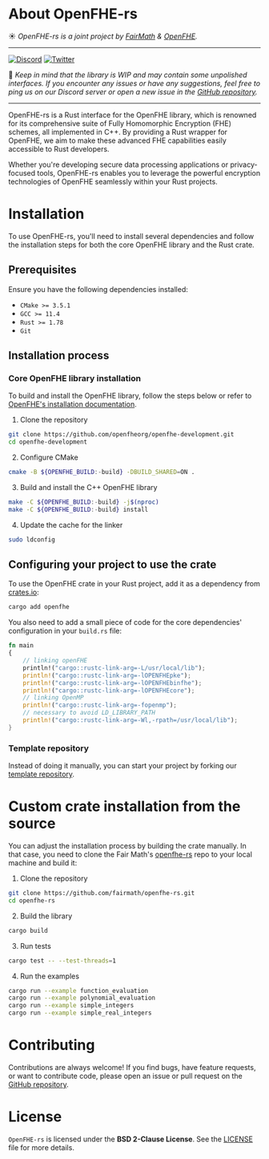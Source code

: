 # About OpenFHE-rs

☀️ *OpenFHE-rs is a joint project by [FairMath](https://fairmath.xyz/) & [OpenFHE](https://www.openfhe.org/).*

---
[![Discord](https://img.shields.io/discord/1163764915803279360?logo=discord&label=Fair%20Math)](https://discord.com/invite/NfhXwyr9M5)
[![Twitter](https://img.shields.io/twitter/follow/FairMath)](https://twitter.com/FairMath)

🔔 *Keep in mind that the library is WIP and may contain some unpolished interfaces. If you encounter any issues or have any suggestions, feel free to ping us on our Discord server or open a new issue in the [GitHub repository](https://github.com/fairmath/openfhe-rs/tree/master).*

---

OpenFHE-rs is a Rust interface for the OpenFHE library, which is renowned for its comprehensive suite of Fully Homomorphic Encryption (FHE) schemes,
all implemented in C++.
By providing a Rust wrapper for OpenFHE, we aim to make these advanced FHE capabilities easily accessible to Rust developers.

Whether you're developing secure data processing applications or privacy-focused tools, OpenFHE-rs enables you to leverage the powerful encryption technologies of OpenFHE seamlessly within your Rust projects.

# Installation

To use OpenFHE-rs, you'll need to install several dependencies and follow the installation steps for both the core OpenFHE library and the Rust crate.

## Prerequisites
    
Ensure you have the following dependencies installed:

* `CMake >= 3.5.1`
* `GCC >= 11.4`
* `Rust >= 1.78`
* `Git`

## Installation process
### Core OpenFHE library installation

To build and install the OpenFHE library, follow the steps below or refer to [OpenFHE's installation documentation](https://openfhe-development.readthedocs.io/en/latest/sphinx_rsts/intro/installation/installation.html).

1. Clone the repository

```bash
git clone https://github.com/openfheorg/openfhe-development.git
cd openfhe-development
```

2. Configure CMake

```bash
cmake -B ${OPENFHE_BUILD:-build} -DBUILD_SHARED=ON .       
```

3. Build and install the C++ OpenFHE library

```bash
make -C ${OPENFHE_BUILD:-build} -j$(nproc)
make -C ${OPENFHE_BUILD:-build} install
```

4. Update the cache for the linker

```bash
sudo ldconfig
```

## Configuring your project to use the crate

To use the OpenFHE crate in your Rust project, add it as a dependency from [crates.io](https://crates.io/crates/openfhe):

```bash
cargo add openfhe
```

You also need to add a small piece of code for the core dependencies' configuration in your `build.rs` file:

```rs
fn main
{
    // linking openFHE
    println!("cargo::rustc-link-arg=-L/usr/local/lib");
    println!("cargo::rustc-link-arg=-lOPENFHEpke");
    println!("cargo::rustc-link-arg=-lOPENFHEbinfhe");
    println!("cargo::rustc-link-arg=-lOPENFHEcore");
    // linking OpenMP
    println!("cargo::rustc-link-arg=-fopenmp");
    // necessary to avoid LD_LIBRARY_PATH
    println!("cargo::rustc-link-arg=-Wl,-rpath=/usr/local/lib");
}
```

### Template repository

Instead of doing it manually, you can start your project by forking our [template repository](https://github.com/fairmath/openfhe-rs-template/tree/main).

# Custom crate installation from the source

You can adjust the installation process by building the crate manually.
In that case, you need to clone the Fair Math's [openfhe-rs](https://github.com/fairmath/openfhe-rs) repo to your local machine and build it:

1. Clone the repository
```bash
git clone https://github.com/fairmath/openfhe-rs.git
cd openfhe-rs
```

2. Build the library
```bash
cargo build
```

3. Run tests
```bash
cargo test -- --test-threads=1
```

4. Run the examples
```bash
cargo run --example function_evaluation
cargo run --example polynomial_evaluation
cargo run --example simple_integers
cargo run --example simple_real_integers
```

# Contributing

Contributions are always welcome!
If you find bugs, have feature requests, or want to contribute code, please open an issue or pull request on the [GitHub repository](https://github.com/fairmath/openfhe-rs/tree/master).

# License

`OpenFHE-rs` is licensed under the **BSD 2-Clause License**.
See the [LICENSE](LICENSE) file for more details.


